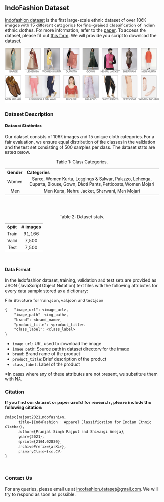 ## IndoFashion Dataset

[Indofashion dataset]((https://indofashion.github.io/)) is the first large-scale ethnic dataset of over 106K images with 15 different categories for
fine-grained classification of Indian ethnic clothes. For more information, refer to the [paper](https://arxiv.org/abs/2104.02830). To access the dataset, please fill
out [this form](https://docs.google.com/forms/d/10Nke6m8MvCxP7hoJQ_k-mtiejbXtE0RliX9w_8pooLQ). We will provide you
script to download the dataset.


![](teaser.jpeg)

### Dataset Description

#### Dataset Statistics

Our dataset consists of 106K images and 15 unique cloth
categories. For a fair evaluation, we ensure equal distribution of the classes in the validation and the test set consisting of 500 samples per class.
The dataset stats are listed below.




<p align="center">Table 1: Class Categories.</p>
<table align="center" class="docutils">

  <tr>
    <td><b>Gender</b></td>
    <td><b>Categories</b></td>
  </tr>
  <tr>
    <td align="center">Women</td>
    <td align="center"> Saree, Women Kurta, Leggings & Salwar,
Palazzo, Lehenga, Dupatta, Blouse, Gown,
Dhoti Pants, Petticoats, Women Mojari</td>
  </tr>
  <tr>
    <td align="center">Men</td>
    <td align="center">Men Kurta, Nehru Jacket, Sherwani, Men
Mojari</td>

  </tr>
</table>

</br>
</br>

<p align="center">Table 2: Dataset stats.</p>
<table align="center" class="docutils">

  <tr>
    <td><b>Split</b></td>
    <td><b># Images</b></td>
  </tr>
  <tr>
    <td align="center">Train</td>
    <td align="center"> 91,166</td>
  </tr>
  <tr>
    <td align="center">Valid</td>
    <td align="center">7,500</td>

  </tr>
  <tr>
    <td align="center">Test </td>
    <td align="center">7,500</td>
  </tr>
</table>

</br>

#### Data Format

In the Indofashion dataset, training, validation and test sets are provided as JSON (JavaScript Object Notation) text files with the
following attributes for every data sample stored as a dictionary:

File Structure for train.json, val.json and test.json

```
{   "image_url": <image_url>,
    "image_path": <img_path>,
    "brand": <brand_name>,
    "product_title": <product_title>,
    "class_label": <class_label>
}
```


- `image_url`: URL used to download the image                     
- `image_path`: Source path in dataset directory for the image                  
- `brand`: Brand name of the product                          
- `product_title`: Brief description of the product                           
- `class_label`: Label of the product

*In cases where any of these attributes are not present, we substitute them with NA.

### Citation

**If you find our dataset or paper useful for research , please include the following citation:**

```
@misc{rajput2021indofashion,
      title={IndoFashion : Apparel Classification for Indian Ethnic Clothes}, 
      author={Pranjal Singh Rajput and Shivangi Aneja},
      year={2021},
      eprint={2104.02830},
      archivePrefix={arXiv},
      primaryClass={cs.CV}
}
```

</br>

### Contact Us

For any queries, please email us at indofashion.dataset@gmail.com. We will try to respond 
as soon as possible.

